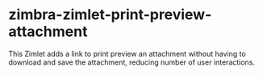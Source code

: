 # zimbra-zimlet-print-preview-attachment
This Zimlet adds a link to print preview an attachment without having to download and save the attachment, reducing number of user interactions.
